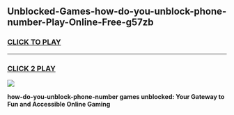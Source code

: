 
## Unblocked-Games-how-do-you-unblock-phone-number-Play-Online-Free-g57zb
<h3>
<a href="https://premium76.site?title=how-do-you-unblock-phone-number&ref=26A">CLICK TO PLAY</a></h3>
<hr>

<h3>
<a href="https://premium76.site?title=how-do-you-unblock-phone-number&ref=26A">CLICK 2 PLAY</a>
  
</h3>

<a href="https://premium76.site?title=how-do-you-unblock-phone-number&ref=26A"><img src="https://clearcache.store/games.png"></a>


**how-do-you-unblock-phone-number games unblocked: Your Gateway to Fun and Accessible Online Gaming**
